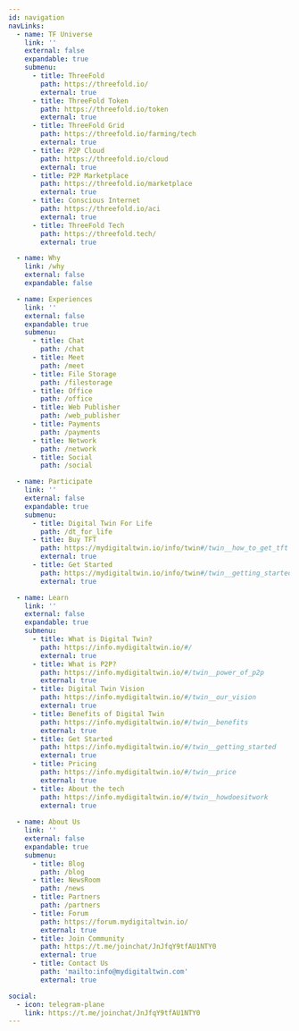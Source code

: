```yaml
---
id: navigation
navLinks:
  - name: TF Universe
    link: ''
    external: false
    expandable: true
    submenu:
      - title: ThreeFold
        path: https://threefold.io/
        external: true 
      - title: ThreeFold Token
        path: https://threefold.io/token
        external: true 
      - title: ThreeFold Grid
        path: https://threefold.io/farming/tech
        external: true 
      - title: P2P Cloud
        path: https://threefold.io/cloud
        external: true 
      - title: P2P Marketplace
        path: https://threefold.io/marketplace
        external: true 
      - title: Conscious Internet
        path: https://threefold.io/aci
        external: true 
      - title: ThreeFold Tech
        path: https://threefold.tech/
        external: true 

  - name: Why
    link: /why
    external: false
    expandable: false

  - name: Experiences
    link: ''
    external: false
    expandable: true
    submenu:
      - title: Chat
        path: /chat
      - title: Meet
        path: /meet
      - title: File Storage
        path: /filestorage
      - title: Office
        path: /office
      - title: Web Publisher
        path: /web_publisher
      - title: Payments
        path: /payments
      - title: Network
        path: /network
      - title: Social
        path: /social

  - name: Participate
    link: ''
    external: false
    expandable: true
    submenu:
      - title: Digital Twin For Life
        path: /dt_for_life
      - title: Buy TFT
        path: https://mydigitaltwin.io/info/twin#/twin__how_to_get_tft
        external: true 
      - title: Get Started
        path: https://mydigitaltwin.io/info/twin#/twin__getting_started
        external: true 

  - name: Learn
    link: ''
    external: false
    expandable: true
    submenu:
      - title: What is Digital Twin?
        path: https://info.mydigitaltwin.io/#/
        external: true
      - title: What is P2P?
        path: https://info.mydigitaltwin.io/#/twin__power_of_p2p
        external: true
      - title: Digital Twin Vision
        path: https://info.mydigitaltwin.io/#/twin__our_vision
        external: true
      - title: Benefits of Digital Twin
        path: https://info.mydigitaltwin.io/#/twin__benefits
        external: true
      - title: Get Started
        path: https://info.mydigitaltwin.io/#/twin__getting_started
        external: true
      - title: Pricing
        path: https://info.mydigitaltwin.io/#/twin__price
        external: true
      - title: About the tech
        path: https://info.mydigitaltwin.io/#/twin__howdoesitwork
        external: true
 
  - name: About Us
    link: ''
    external: false
    expandable: true
    submenu:
      - title: Blog
        path: /blog
      - title: NewsRoom
        path: /news
      - title: Partners
        path: /partners     
      - title: Forum
        path: https://forum.mydigitaltwin.io/
        external: true
      - title: Join Community
        path: https://t.me/joinchat/JnJfqY9tfAU1NTY0
        external: true
      - title: Contact Us
        path: 'mailto:info@mydigitaltwin.com'
        external: true

social:
  - icon: telegram-plane
    link: https://t.me/joinchat/JnJfqY9tfAU1NTY0
---
```


<!--

  - name: Wiki
    link: http://wiki.twin.threefold.io/
    external: true
    expandable: false

  - name: Team
    link: /people
    external: false
    expandable: false
    submenu:
      - title: ''
        path: ''
        external: true

-->

<!-- social:
  - icon: telegram-plane
    link: '' #telegaram link

  - icon: linkedin
    link: '' #linkedin link -->
